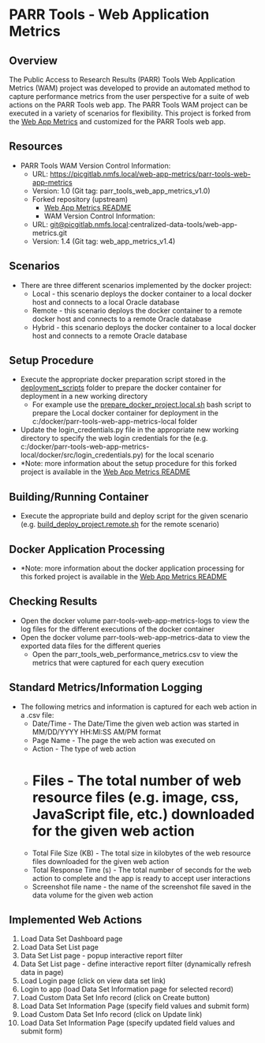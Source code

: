 # PARR Tools - Web Application Metrics

## Overview
The Public Access to Research Results (PARR) Tools Web Application Metrics (WAM) project was developed to provide an automated method to capture performance metrics from the user perspective for a suite of web actions on the PARR Tools web app.  The PARR Tools WAM project can be executed in a variety of scenarios for flexibility.  This project is forked from the [Web App Metrics](https://picgitlab.nmfs.local/centralized-data-tools/web-app-metrics) and customized for the PARR Tools web app.  

## Resources
-   PARR Tools WAM Version Control Information:
    -   URL: https://picgitlab.nmfs.local/web-app-metrics/parr-tools-web-app-metrics
    -   Version: 1.0 (Git tag: parr_tools_web_app_metrics_v1.0)
    -   Forked repository (upstream)
        -   [Web App Metrics README](https://picgitlab.nmfs.local/centralized-data-tools/web-app-metrics/-/blob/main/README.md?ref_type=heads)
        -   WAM Version Control Information:
    -   URL: git@picgitlab.nmfs.local:centralized-data-tools/web-app-metrics.git
    -   Version: 1.4 (Git tag: web_app_metrics_v1.4)

## Scenarios
-   There are three different scenarios implemented by the docker project:
    -   Local - this scenario deploys the docker container to a local docker host and connects to a local Oracle database
    -   Remote - this scenario deploys the docker container to a remote docker host and connects to a remote Oracle database
    -   Hybrid - this scenario deploys the docker container to a local docker host and connects to a remote Oracle database

## Setup Procedure
-   Execute the appropriate docker preparation script stored in the [deployment_scripts](./deployment_scripts) folder to prepare the docker container for deployment in a new working directory
    -   For example use the [prepare_docker_project.local.sh](./deployment_scripts/prepare_docker_project.local.sh) bash script to prepare the Local docker container for deployment in the c:/docker/parr-tools-web-app-metrics-local folder
-   Update the login_credentials.py file in the appropriate new working directory to specify the web login credentials for the (e.g. c:/docker/parr-tools-web-app-metrics-local/docker/src/login_credentials.py) for the local scenario
-   \*Note: more information about the setup procedure for this forked project is available in the [Web App Metrics README](https://picgitlab.nmfs.local/centralized-data-tools/web-app-metrics/-/blob/main/README.md?ref_type=heads#forked-repository-implementation)

## Building/Running Container
-   Execute the appropriate build and deploy script for the given scenario (e.g. [build_deploy_project.remote.sh](./deployment_scripts/build_deploy_project.remote.sh) for the remote scenario)

## Docker Application Processing
-   \*Note: more information about the docker application processing for this forked project is available in the [Web App Metrics README](https://picgitlab.nmfs.local/centralized-data-tools/web-app-metrics/-/blob/main/README.md?ref_type=heads#docker-application-processing)

## Checking Results
-   Open the docker volume parr-tools-web-app-metrics-logs to view the log files for the different executions of the docker container
-   Open the docker volume parr-tools-web-app-metrics-data to view the exported data files for the different queries
    -   Open the parr_tools_web_performance_metrics.csv to view the metrics that were captured for each query execution

## Standard Metrics/Information Logging
-   The following metrics and information is captured for each web action in a .csv file:
    -   Date/Time - The Date/Time the given web action was started in MM/DD/YYYY HH:MI:SS AM/PM format
    -   Page Name - The page the web action was executed on
    -   Action - The type of web action
    -   # Files - The total number of web resource files (e.g. image, css, JavaScript file, etc.) downloaded for the given web action
    -   Total File Size (KB) - The total size in kilobytes of the web resource files downloaded for the given web action
    -   Total Response Time (s) - The total number of seconds for the web action to complete and the app is ready to accept user interactions
    -   Screenshot file name - the name of the screenshot file saved in the data volume for the given web action

## Implemented Web Actions
1.  Load Data Set Dashboard page
2.  Load Data Set List page
3.  Data Set List page - popup interactive report filter
4.  Data Set List page - define interactive report filter (dynamically refresh data in page)
5.  Load Login page (click on view data set link)
6.  Login to app (load Data Set Information page for selected record)
7.  Load Custom Data Set Info record (click on Create button)
8.  Load Data Set Information Page (specify field values and submit form)
9.  Load Custom Data Set Info record (click on Update link)
10. Load Data Set Information Page (specify updated field values and submit form)

